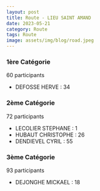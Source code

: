 ```yaml
---
layout: post
title: Route - LIEU SAINT AMAND
date: 2023-05-21
category: Route
tags: Route
image: assets/img/blog/road.jpeg
---
```


### 1ère Catégorie
60 participants
- DEFOSSE HERVE : 34

### 2ème Catégorie
72 participants
- LECOLIER STEPHANE : 1
- HUBAUT CHRISTOPHE : 26
- DENDIEVEL CYRIL : 55

### 3ème Catégorie
93 participants
- DEJONGHE MICKAEL : 18
